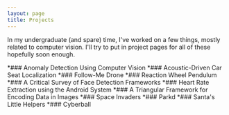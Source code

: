 ```yaml
---
layout: page
title: Projects
---
```


In my undergraduate (and spare) time, I've worked on a few things, mostly related to computer vision. I'll try to put in project pages for all of these hopefully soon enough.

*### Anomaly Detection Using Computer Vision
*### Acoustic-Driven Car Seat Localization
*### Follow-Me Drone
*### Reaction Wheel Pendulum
*### A Critical Survey of Face Detection Frameworks
*### Heart Rate Extraction using the Android System
*### A Triangular Framework for Encoding Data in Images
*### Space Invaders
*### Parkd
*### Santa's Little Helpers
*### Cyberball

